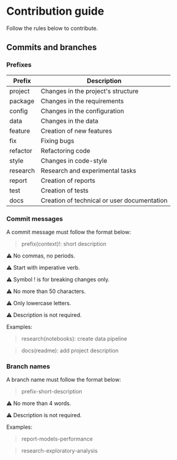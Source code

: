 # Contribution guide

Follow the rules below to contribute.

## Commits and branches

### Prefixes

| Prefix | Description |
|--|--|
| project | Changes in the project's structure |
| package | Changes in the requirements |
| config | Changes in the configuration |
| data | Changes in the data |
| feature | Creation of new features |
| fix | Fixing bugs |
| refactor | Refactoring code |
| style | Changes in code-style |
| research | Research and experimental tasks |
| report | Creation of reports |
| test | Creation of tests |
| docs | Creation of technical or user documentation |

### Commit messages
A commit message must follow the format below:

> prefix(context)!: short description

:warning: No commas, no periods.

:warning: Start with imperative verb.

:warning: Symbol ! is for breaking changes only.

:warning: No more than 50 characters.

:warning: Only lowercase letters.

:warning: Description is not required.

Examples:

> research(notebooks): create data pipeline

> docs(readme): add project description

### Branch names
A branch name must follow the format below:

> prefix-short-description

:warning: No more than 4 words.

:warning: Description is not required.

Examples:

> report-models-performance

> research-exploratory-analysis
